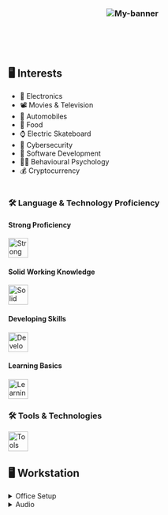 <h3 align="center">
    <img src="https://i.imgur.com/wYOC0HL.png" alt="My-banner">
</h3>

<br><br><br>

## 🖥️ **Interests**
- 🔌 Electronics
- 📽️ Movies & Television
- 🔰 Automobiles
- 🍡 Food
- ⌚ Electric Skateboard
- 🔐 Cybersecurity
- 📱 Software Development
- 👨‍🎓 Behavioural Psychology
- 💰 Cryptocurrency
<br><br>
### 🛠️ **Language & Technology Proficiency**
#### Strong Proficiency
<div align="left">
<img src="https://skillicons.dev/icons?i=react,mysql,java,cs,dotnet" height="40" alt="Strong Proficiency Technologies" />
</div>

#### Solid Working Knowledge
<div align="left">
<img src="https://skillicons.dev/icons?i=rust,python,nodejs" height="40" alt="Solid Working Knowledge Technologies" />
</div>

#### Developing Skills
<div align="left">
<img src="https://skillicons.dev/icons?i=js,firebase,azure,flutter" height="40" alt="Developing Skills Technologies" />
</div>

#### Learning Basics
<div align="left">
<img src="https://skillicons.dev/icons?i=linux" height="40" alt="Learning Basics Technologies" />
</div>

### 🛠️ **Tools & Technologies**
<div align="left">
<img src="https://skillicons.dev/icons?i=mongodb,tailwind,postman,git,eclipse,visualstudio" height="40" alt="Tools and Technologies" />
</div>

## 🖥️ **Workstation**
<details>
  <summary>Office Setup</summary>
  <ul>
    <li>Case: NCASE M1</li>
    <li>CPU: Intel Core i9-9900K</li>
    <li>Heatsink: Noctua NH-U9S</li>
    <li>Motherboard: ASRock Z390m-ITX</li>
    <li>Memory: G.Skill Trident Z RGB 32 GB (2 x 16 GB) DDR4-3600</li>
    <li>Storage: Samsung 870 Evo 1 TB</li>
    <li>Keyboard: Keychron C2 Wired Standard Keyboard</li>
    <li>Mouse: Logitech MX Vertical</li>
  </ul>
  <a href="https://pcpartpicker.com/list/4cNgfy" target="_blank">Full setup details here</a>
</details>

<details>
  <summary>Audio</summary>
  <ul>
    <li>Speakers: LG - XBOOM 700W</li>
    <li>Headphones: Astros A50 Gen 4</li>
  </ul>
</details>

<br><br>
